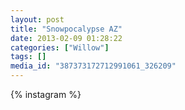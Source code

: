 ```yaml
---
layout: post
title: "Snowpocalypse AZ"
date: 2013-02-09 01:28:22
categories: ["Willow"]
tags: []
media_id: "387373172712991061_326209"
---
```


{% instagram %}
